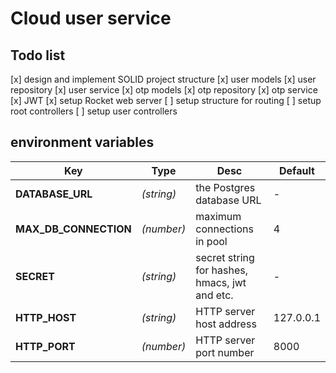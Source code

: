 # Cloud user service

## Todo list

[x] design and implement SOLID project structure
[x] user models
[x] user repository
[x] user service
[x] otp models
[x] otp repository
[x] otp service
[x] JWT
[x] setup Rocket web server
[ ] setup structure for routing
[ ] setup root controllers
[ ] setup user controllers

## environment variables

| Key | Type | Desc | Default |
|---|---|---|---|
|**DATABASE_URL**|_(string)_|the Postgres database URL|-|
|**MAX_DB_CONNECTION**|_(number)_|maximum connections in pool|4|
|**SECRET**|_(string)_|secret string for hashes, hmacs, jwt and etc.|-|
|**HTTP_HOST**|_(string)_|HTTP server host address|127.0.0.1|
|**HTTP_PORT**|_(number)_|HTTP server port number|8000|
